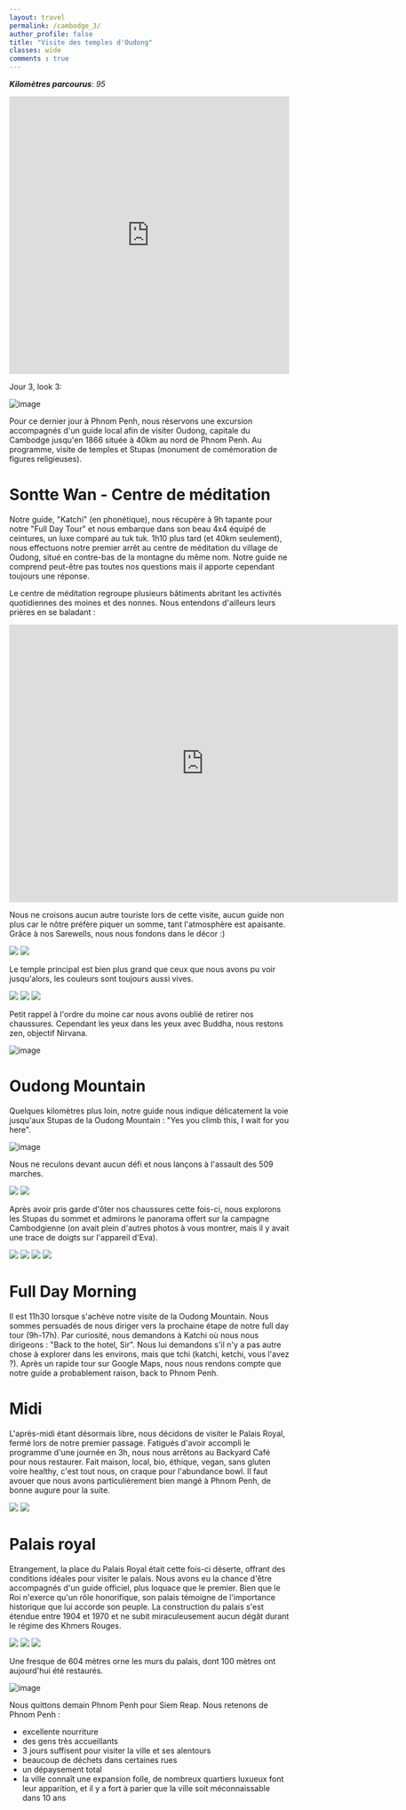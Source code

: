```yaml
---
layout: travel
permalink: /cambodge_3/
author_profile: false
title: "Visite des temples d'Oudong"
classes: wide
comments : true
---
```


<!-- jQuery 1.8 or later, 33 KB -->
<script src="https://ajax.googleapis.com/ajax/libs/jquery/1.11.1/jquery.min.js"></script>

<!-- Fotorama from CDNJS, 19 KB -->
<link  href="https://cdnjs.cloudflare.com/ajax/libs/fotorama/4.6.4/fotorama.css" rel="stylesheet">
<script src="https://cdnjs.cloudflare.com/ajax/libs/fotorama/4.6.4/fotorama.js"></script>

***Kilomètres parcourus***: *95*

<iframe src="https://www.google.com/maps/d/u/0/embed?mid=1C6v9O-w8b1pARJ5-GE-tru_xFpVQzNVc" width="100%" height="500" frameBorder="0"></iframe>

Jour 3, look 3:

![image](https://drive.google.com/uc?id=1WJrWG4heCYc99J6wUiZvMehtA9JfAlAK)

Pour ce dernier jour à Phnom Penh, nous réservons une excursion accompagnés d'un guide local afin de visiter Oudong, capitale du Cambodge jusqu'en 1866 située à 40km au nord de Phnom Penh. Au programme, visite de temples et Stupas (monument de comémoration de figures religieuses).

# Sontte Wan - Centre de méditation

Notre guide, "Katchi" (en phonétique), nous récupère à 9h tapante pour notre "Full Day Tour" et nous embarque dans son beau 4x4 équipé de ceintures, un luxe comparé au tuk tuk. 
1h10 plus tard (et 40km seulement), nous effectuons notre premier arrêt au centre de méditation du village de Oudong, situé en contre-bas de la montagne du même nom. Notre guide ne comprend peut-être pas toutes nos questions mais il apporte cependant toujours une réponse.

Le centre de méditation regroupe plusieurs bâtiments abritant les activités quotidiennes des moines et des nonnes. Nous entendons d'ailleurs leurs prières en se baladant : 

<iframe width="700" height="500" src="https://www.youtube.com/embed/SWYLVcdhIms" frameborder="0" allow="accelerometer; autoplay; encrypted-media; gyroscope; picture-in-picture" allowfullscreen></iframe>

Nous ne croisons aucun autre touriste lors de cette visite, aucun guide non plus car le nôtre préfère piquer un somme, tant l'atmosphère est apaisante. Grâce à nos Sarewells, nous nous fondons dans le décor :)

<div class="fotorama">
  <img src="https://drive.google.com/uc?id=1RpJQE-esJShyzRxSVrbfuSt_Gz_woU8M">
  <img src="https://drive.google.com/uc?id=1gj_RzJhBiCkAC7zA6ags73v3lHpEq8FD">
</div>

Le temple principal est bien plus grand que ceux que nous avons pu voir jusqu'alors, les couleurs sont toujours aussi vives.

<div class="fotorama">
  <img src="https://drive.google.com/uc?id=1eWeU95TGLa4BpqLT4ENE3DOKSyyT2ADP">
  <img src="https://drive.google.com/uc?id=19NaYbbyHuQMXS_KQ9-gD1xCb0Nvh90Ei">
  <img src="https://drive.google.com/uc?id=1RlPYWIcKXIxD6Lv5ZFTOkdxS1cj331Vs">
</div>

Petit rappel à l'ordre du moine car nous avons oublié de retirer nos chaussures. Cependant les yeux dans les yeux avec Buddha, nous restons zen, objectif Nirvana. 

![image](https://drive.google.com/uc?id=1g2tOFlmZXkX6KCR6X4MZWXsTYgWAfFvE)

# Oudong Mountain

Quelques kilomètres plus loin, notre guide nous indique délicatement la voie jusqu'aux Stupas de la Oudong Mountain : "Yes you climb this, I wait for you here". 

![image](https://drive.google.com/uc?id=1ZLhUtaWcMAjrdojJo3xJeZP9zcEnPn-6)

Nous ne reculons devant aucun défi et nous lançons à l'assault des 509 marches.

<div class="fotorama">
  <img src="https://drive.google.com/uc?id=10Kc4VWwaxjZf0P2ms_Q26TdfpPRe5U0q">
  <img src="https://drive.google.com/uc?id=1DrLA3RKMaWqx3pPGRyXqCAEjHtjTux-v">
</div>

Après avoir pris garde d'ôter nos chaussures cette fois-ci, nous explorons les Stupas du sommet et admirons le panorama offert sur la campagne Cambodgienne (on avait plein d'autres photos à vous montrer, mais il y avait une trace de doigts sur l'appareil d'Eva).

<div class="fotorama">
  <img src="https://drive.google.com/uc?id=1Hp6pPWMbe4I1K2-3M7WQ0Akll95LIxgt">
  <img src="https://drive.google.com/uc?id=1nRRYviT6NCDf5HIUM-qbsRJ_F5QwrQmt">
  <img src="https://drive.google.com/uc?id=1rFT-wh6B5n6elHrdo4TDoSTHZw3f-KVi">
  <img src="https://drive.google.com/uc?id=1TPBc02AIEn5nqdkSLNwj6izitwgMcfd6">
</div>

# Full Day Morning 

Il est 11h30 lorsque s'achève notre visite de la Oudong Mountain. Nous sommes persuadés de nous diriger vers la prochaine étape de notre full day tour (9h-17h). Par curiosité, nous demandons à Katchi où nous nous dirigeons : "Back to the hotel, Sir". Nous lui demandons s'il n'y a pas autre chose à explorer dans les environs, mais que tchi (katchi, ketchi, vous l'avez ?). Après un rapide tour sur Google Maps, nous nous rendons compte que notre guide a probablement raison, back to Phnom Penh. 


# Midi

L'après-midi étant désormais libre, nous décidons de visiter le Palais Royal, fermé lors de notre premier passage. Fatigués d'avoir accompli le programme d'une journée en 3h, nous nous arrêtons au Backyard Café pour nous restaurer. Fait maison, local, bio, éthique, vegan, sans gluten voire healthy, c'est tout nous, on craque pour l'abundance bowl. Il faut avouer que nous avons particulièrement bien mangé à Phnom Penh, de bonne augure pour la suite. 

<div class="fotorama">
  <img src="https://drive.google.com/uc?id=10IzHAAF_jxz9-4Y-7U26zzaxv6YrQWc2">
  <img src="https://drive.google.com/uc?id=1KtJV101hWYYKecic8PzJ2Uj9qC-teqOg">
</div>

# Palais royal

Etrangement, la place du Palais Royal était cette fois-ci déserte, offrant des conditions idéales pour visiter le palais. Nous avons eu la chance d'être accompagnés d'un guide officiel, plus loquace que le premier. Bien que le Roi n'exerce qu'un rôle honorifique, son palais témoigne de l'importance historique que lui accorde son peuple. La construction du palais s'est étendue entre 1904 et 1970 et ne subit miraculeusement aucun dégât durant le régime des Khmers Rouges. 


<div class="fotorama">
  <img src="https://drive.google.com/uc?id=1qhSs6ACeZWOTWvwMZO-6n0RNtDIwulSU">
  <img src="https://drive.google.com/uc?id=18zsBbuYyaaretbu-jim8ba5k2b630lXn">
  <img src="https://drive.google.com/uc?id=1wbXfV5QxFY0f_-N2NSuX8Ey1Bmfy3a3i">
</div>

Une fresque de 604 mètres orne les murs du palais, dont 100 mètres ont aujourd'hui été restaurés.

![image](https://drive.google.com/uc?id=16PD79iNddOjbylftp-WtMzVPMFFTEvq_)

Nous quittons demain Phnom Penh pour Siem Reap. Nous retenons de Phnom Penh : 
- excellente nourriture 
- des gens très accueillants 
- 3 jours suffisent pour visiter la ville et ses alentours 
- beaucoup de déchets dans certaines rues 
- un dépaysement total 
- la ville connaît une expansion folle, de nombreux quartiers luxueux font leur apparition, et il y a fort à parier que la ville soit méconnaissable dans 10 ans

